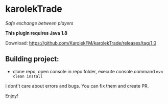 # karolekTrade

*Safe exchange between players*

**This plugin requires Java 1.8**

Download: https://github.com/KarolekFM/karolekTrade/releases/tag/1.0


## Building project:
- clone repo, open console in repo folder, execute console command `mvn clean install`

I dont't care about errors and bugs. You can fix them and create PR.

Enjoy!
